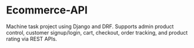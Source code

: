 # Ecommerce-API
Machine task project using Django and DRF. Supports admin product control, customer signup/login, cart, checkout, order tracking, and product rating via REST APIs.
